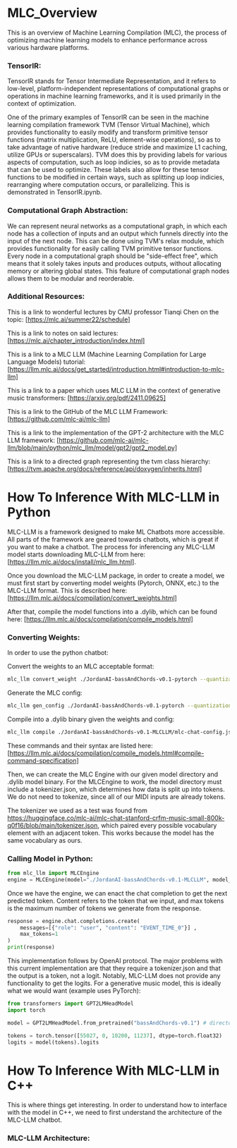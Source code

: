 # MLC_Overview
This is an overview of Machine Learning Compilation (MLC), the process of optimizing machine learning models to enhance performance across various hardware platforms.

### TensorIR:
TensorIR stands for Tensor Intermediate Representation, and it refers to low-level, platform-independent representations of computational graphs or operations in machine learning frameworks, and it is used primarily in the context of optimization. 

One of the primary examples of TensorIR can be seen in the machine learning compilation framework TVM (Tensor Virtual Machine), which provides functionality to easily modify and transform primitive tensor functions (matrix multiplication, ReLU, element-wise operations), so as to take advantage of native hardware (reduce stride and maximize L1 caching, utilize GPUs or superscalars). TVM does this by providing labels for various aspects of computation, such as loop indicies, so as to provide metadata that can be used to optimize. These labels also allow for these tensor functions to be modified in certain ways, such as splitting up loop indicies, rearranging where computation occurs, or parallelizing. This is demonstrated in TensorIR.ipynb.  

### Computational Graph Abstraction:
We can represent neural networks as a computational graph, in which each node has a collection of inputs and an output which funnels directly into the input of the next node. This can be done using TVM's relax module, which provides functionality for easily calling TVM primitive tensor functions. Every node in a computational graph should be "side-effect free", which means that it solely takes inputs and produces outputs, without allocating memory or altering global states. This feature of computational graph nodes allows them to be modular and reorderable.

### Additional Resources:

This is a link to wonderful lectures by CMU professor Tianqi Chen on the topic:
[https://mlc.ai/summer22/schedule]

This is a link to notes on said lectures:
[https://mlc.ai/chapter_introduction/index.html]

This is a link to a MLC LLM (Machine Learning Compilation for Large Language Models) tutorial: 
[https://llm.mlc.ai/docs/get_started/introduction.html#introduction-to-mlc-llm]

This is a link to a paper which uses MLC LLM in the context of generative music transformers: [https://arxiv.org/pdf/2411.09625]

This is a link to the GitHub of the MLC LLM Framework: [https://github.com/mlc-ai/mlc-llm]

This is a link to the implementation of the GPT-2 architecture with the MLC LLM framework: [https://github.com/mlc-ai/mlc-llm/blob/main/python/mlc_llm/model/gpt2/gpt2_model.py]

This is a link to a directed graph representing the tvm class hierarchy: [https://tvm.apache.org/docs/reference/api/doxygen/inherits.html]




# How To Inference With MLC-LLM in Python
MLC-LLM is a framework designed to make ML Chatbots more accessible. All parts of the framework are geared towards chatbots, which is great if you want to make a chatbot. The process for inferencing any MLC-LLM model starts downloading MLC-LLM from here: [https://llm.mlc.ai/docs/install/mlc_llm.html]. 

Once you download the MLC-LLM package, in order to create a model, we must first start by converting model weights (Pytorch, ONNX, etc.) to the MLC-LLM format. This is described here: [https://llm.mlc.ai/docs/compilation/convert_weights.html]

After that, compile the model functions into a .dylib, which can be found here: [https://llm.mlc.ai/docs/compilation/compile_models.html]

### Converting Weights:
In order to use the python chatbot:

Convert the weights to an MLC acceptable format:
```bash
mlc_llm convert_weight ./JordanAI-bassAndChords-v0.1-pytorch --quantization q0f16 -o ./JordanAI-bassAndChords-v0.1-MLCLLM
```

Generate the MLC config:
```bash
mlc_llm gen_config ./JordanAI-bassAndChords-v0.1-pytorch --quantization q0f16 --conv-template LM -o ./JordanAI-bassAndChords-v0.1-MLCLLM
```

Compile into a .dylib binary given the weights and config:
```bash
mlc_llm compile ./JordanAI-bassAndChords-v0.1-MLCLLM/mlc-chat-config.json --device metal:0 -o ./JordanAI-bassAndChords-v0.1-MLCLLM/MLCModel.dylib
```

These commands and their syntax are listed here: [https://llm.mlc.ai/docs/compilation/compile_models.html#compile-command-specification] 

Then, we can create the MLC Engine with our given model directory and .dylib model binary. For the MLCEngine to work, the model directory must include a tokenizer.json, which determines how data is split up into tokens. We do not need to tokenize, since all of our MIDI inputs are already tokens.

The tokenizer we used as a test was found from https://huggingface.co/mlc-ai/mlc-chat-stanford-crfm-music-small-800k-q0f16/blob/main/tokenizer.json, which paired every possible vocabulary element with an adjacent token. This works because the model has the same vocabulary as ours. 


### Calling Model in Python:
```python
from mlc_llm import MLCEngine
engine = MLCEngine(model="./JordanAI-bassAndChords-v0.1-MLCLLM", model_lib="./JordanAI-bassAndChords-v0.1-MLCLLM/MLCModel.dylib")
```

Once we have the engine, we can enact the chat completion to get the next predicted token. Content refers to the token that we input, and max tokens is the maximum number of tokens we generate from the response.

```python
response = engine.chat.completions.create(
    messages=[{"role": "user", "content": "EVENT_TIME_0"}] ,
    max_tokens=1
)
print(response)
```

This implementation follows by OpenAI protocol. The major problems with this current implementation are that they require a tokenizer.json and that the output is a token, not a logit. Notably, MLC-LLM does not provide any functionality to get the logits. For a generative music model, this is ideally what we would want (example uses PyTorch):

```python
from transformers import GPT2LMHeadModel
import torch

model = GPT2LMHeadModel.from_pretrained("bassAndChords-v0.1") # directory that contains .json and .safetensors

tokens = torch.tensor([55027, 0, 10200, 11237], dtype=torch.float32)
logits = model(tokens).logits
```




# How To Inference With MLC-LLM in C++
This is where things get interesting. In order to understand how to interface with the model in C++, we need to first understand the architecture of the MLC-LLM chatbot.

### MLC-LLM Architecture:
